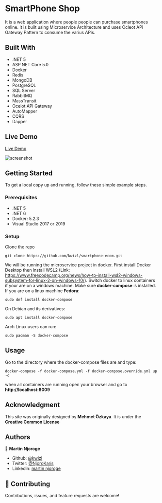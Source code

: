# SmartPhone Shop
It is a web application where people people can purchase smartphones online. It is built using Microservice Architecture and uses Ocleot API Gateway Pattern to consume the varius APis. 

## Built With

- .NET 5
- ASP.NET Core 5.0
- Docker
- Redis
- MongoDB
- PostgreSQL
- SQL Server
- RabbitMQ
- MassTransit
- Ocelot API Gateway
- AutoMapper
- CQRS
- Dapper

## Live Demo

[Live Demo](https://smartdevphones.com/)

![screenshot](./img/img.png)

## Getting Started

To get a local copy up and running, follow these simple example steps.

### Prerequisites

- .NET 5
- .NET 6
- Docker: 5.2.3
- Visual Studio 2017 or 2019 

### Setup

Clone the repo


```
git clone https://github.com/kwizl/smartphone-ecom.git
```


We will be running the microservice project in docker. First install Docker Desktop then install WSL2 (Link: https://www.freecodecamp.org/news/how-to-install-wsl2-windows-subsystem-for-linux-2-on-windows-10/). 
Switch docker to linux containers if your are on a windows machine. Make sure **docker-compose** is installed. If you are on a linux machine 
**Fedora**:
```
sudo dnf install docker-compose
```

On Debian and its derivatives:
```
sudo apt install docker-compose
```

Arch Linux users can run:
```
sudo pacman -S docker-compose
```

## Usage

Go to the directory where the docker-compose files are and type:
```
docker-compose -f docker-compose.yml -f docker-compose.override.yml up -d
```

when all containers are running open your browser and go to **http://localhost:8009**

## Acknowledgment

This site was originally designed by **Mehmet Özkaya**. It is under the **Creative Common License**

## Authors

👤 **Martin Njoroge**

- Github: [@kwizl](https://github.com/kwizl)
- Twitter: [@NjoroKaris](https://twitter.com/NjoroKaris)
- Linkedin: [martin njoroge](https://www.linkedin.com/in/martinkariukinjoroge/)

## 🤝 Contributing

Contributions, issues, and feature requests are welcome!
